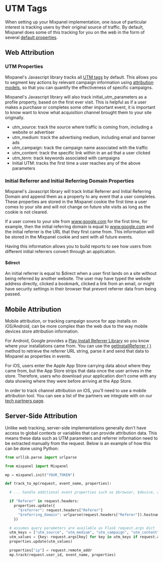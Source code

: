 # UTM Tags


When setting up your Mixpanel implementation, one issue of particular interest is tracking users by their original source of traffic. By default, Mixpanel does some of this tracking for you on the web in the form of several [default properties](/docs/data-structure/property-reference).

## Web Attribution

### UTM Properties

Mixpanel's Javascript library tracks all [UTM tags](/docs/tracking-methods/sdks/javascript#tracking-utm-parameters) by default. This allows you to segment key actions by relevant campaign information using [attribution models](/docs/features/attribution), so that you can quantify the effectiveness of specific campaigns.

Mixpanel's Javascript library will also track initial_utm_parameters as a profile property, based on the first ever visit. This is helpful as if a user makes a purchase or completes some other important event, it is important to know want to know what acquisition channel brought them to your site originally.

- utm_source: track the source where traffic is coming from, including a website or advertiser
- utm_medium: track the advertising medium, including email and banner ads
- utm_campaign: track the campaign name associated with the traffic
- utm_content: track the specific link within in an ad that a user clicked
- utm_term: track keywords associated with campaigns
- Initial UTM: tracks the first time a user reaches any of the above parameters

### Initial Referrer and Initial Referring Domain Properties

Mixpanel's Javascript library will track Initial Referrer and Initial Referring Domain and append them as a property to any event that a user completes. These properties are stored in the Mixpanel cookie the first time a user comes to your site and will not change on future site visits as long as the cookie is not cleared.

If a user comes to your site from www.google.com for the first time, for example, then the initial referring domain is equal to www.google.com and the initial referrer is the URL that they first came from. This information will be stored in the Mixpanel cookie and sent with all future events.

Having this information allows you to build reports to see how users from different initial referrers convert through an application.

#### $direct

An initial referrer is equal to $direct when a user first lands on a site without being referred by another website. The user may have typed the website address directly, clicked a bookmark, clicked a link from an email, or might have security settings in their browser that prevent referrer data from being passed.

## Mobile Attribution

Mobile attribution, or tracking campaign source for app installs on iOS/Android, can be more complex than the web due to the way mobile devices store attribution information.

For Android, Google provides a [Play Install Referrer Library](https://developer.android.com/google/play/installreferrer/library) so you know where your installations came from. You can use the [getInstallReferrer ( )](https://developer.android.com/reference/com/android/installreferrer/api/ReferrerDetails#getinstallreferrer) method to retrieve the referrer URL string, parse it and send that data to Mixpanel as properties in events.

For iOS, users enter the Apple App Store carrying data about where they came from, but the App Store strips that data once the user arrives in the store. Therefore, users who download your application don’t come with any data showing where they were before arriving at the App Store.

In order to track channel attribution on iOS, you'll need to use a mobile attribution tool. You can see a list of the partners we integrate with on our [tech partners page](https://mixpanel.com/partners/integrations?categories=attribution-deep-linking).

## Server-Side Attribution

Unlike web tracking, server-side implementations generally don't have access to global contexts or variables that can provide attribution data. This means these data such as UTM parameters and referrer information need to be extracted manually from the request. Below is an example of how this can be done using Python:

```python
from urllib.parse import urlparse

from mixpanel import Mixpanel

mp = mixpanel.init("YOUR_TOKEN")

def track_to_mp(request, event_name, properties):

  # ... handle additional event properties such as $browser, $device, and $os ...

  if "Referer" in request.headers:
    properties.update({
      "$referrer": request.headers["Referer"]
      "$referring_domain": urlparse(request.headers["Referer"]).hostname
    })

  # assumes query parameters are available as Flask request.args dict
  utm_keys = ["utm_source", "utm_medium", "utm_campaign", "utm_content", "utm_term"]
  utm_values = {key: request.args[key] for key in utm_keys if request.args.get(key)}
  properties.update(utm_values)

  properties["ip"] = request.remote_addr
  mp.track(request.user_id, event_name, properties)
```

